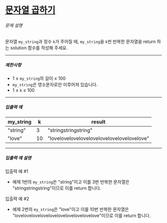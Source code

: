 # [문자열 곱하기](https://school.programmers.co.kr/learn/courses/30/lessons/181940)


###### 문제 설명


문자열 `my_string`과 정수 `k`가 주어질 때, `my_string`을 `k`번 반복한 문자열을 return 하는 solution 함수를 작성해 주세요.




---


##### 제한사항


* 1 ≤ `my_string`의 길이 ≤ 100
* `my_string`은 영소문자로만 이루어져 있습니다.
* 1 ≤ `k` ≤ 100




---


##### 입출력 예




| my\_string | k | result |
| --- | --- | --- |
| "string" | 3 | "stringstringstring" |
| "love" | 10 | "lovelovelovelovelovelovelovelovelovelove" |




---


##### 입출력 예 설명


입출력 예 \#1


* 예제 1번의 `my_string`은 "string"이고 이를 3번 반복한 문자열은 "stringstringstring"이므로 이를 return 합니다.


입출력 예 \#2


* 예제 2번의 `my_string`은 "love"이고 이를 10번 반복한 문자열은 "lovelovelovelovelovelovelovelovelovelove"이므로 이를 return 합니다.



